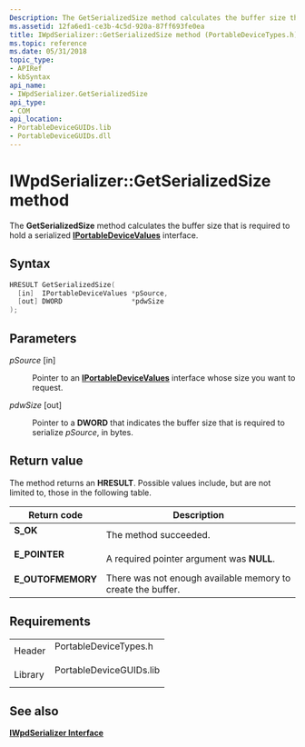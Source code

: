 ```yaml
---
Description: The GetSerializedSize method calculates the buffer size that is required to hold a serialized IPortableDeviceValues interface.
ms.assetid: 12fa6ed1-ce3b-4c5d-920a-87ff693fe0ea
title: IWpdSerializer::GetSerializedSize method (PortableDeviceTypes.h)
ms.topic: reference
ms.date: 05/31/2018
topic_type: 
- APIRef
- kbSyntax
api_name: 
- IWpdSerializer.GetSerializedSize
api_type: 
- COM
api_location: 
- PortableDeviceGUIDs.lib
- PortableDeviceGUIDs.dll
---
```


# IWpdSerializer::GetSerializedSize method

The **GetSerializedSize** method calculates the buffer size that is required to hold a serialized [**IPortableDeviceValues**](iportabledevicevalues.md) interface.

## Syntax


```C++
HRESULT GetSerializedSize(
  [in]  IPortableDeviceValues *pSource,
  [out] DWORD                 *pdwSize
);
```



## Parameters

<dl> <dt>

*pSource* \[in\]
</dt> <dd>

Pointer to an [**IPortableDeviceValues**](iportabledevicevalues.md) interface whose size you want to request.

</dd> <dt>

*pdwSize* \[out\]
</dt> <dd>

Pointer to a **DWORD** that indicates the buffer size that is required to serialize *pSource*, in bytes.

</dd> </dl>

## Return value

The method returns an **HRESULT**. Possible values include, but are not limited to, those in the following table.



| Return code                                                                                   | Description                                                            |
|-----------------------------------------------------------------------------------------------|------------------------------------------------------------------------|
| <dl> <dt>**S\_OK**</dt> </dl>          | The method succeeded.<br/>                                       |
| <dl> <dt>**E\_POINTER**</dt> </dl>     | A required pointer argument was **NULL**.<br/>                   |
| <dl> <dt>**E\_OUTOFMEMORY**</dt> </dl> | There was not enough available memory to create the buffer.<br/> |



 

## Requirements



|                    |                                                                                                    |
|--------------------|----------------------------------------------------------------------------------------------------|
| Header<br/>  | <dl> <dt>PortableDeviceTypes.h</dt> </dl>   |
| Library<br/> | <dl> <dt>PortableDeviceGUIDs.lib</dt> </dl> |



## See also

<dl> <dt>

[**IWpdSerializer Interface**](iwpdserializer.md)
</dt> </dl>

 

 




